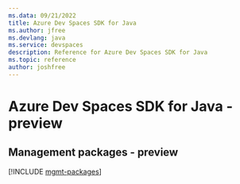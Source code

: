 ```yaml
---
ms.data: 09/21/2022
title: Azure Dev Spaces SDK for Java
ms.author: jfree
ms.devlang: java
ms.service: devspaces
description: Reference for Azure Dev Spaces SDK for Java
ms.topic: reference
author: joshfree
---
```

# Azure Dev Spaces SDK for Java - preview

## Management packages - preview
[!INCLUDE [mgmt-packages](dev-spaces-mgmt-index.md)]